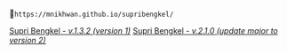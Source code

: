🔗```https://mnikhwan.github.io/supribengkel/```

[Supri Bengkel - _v.1.3.2 (version 1)_](https://mnikhwan.github.io/supribengkel/)
[Supri Bengkel - _v.2.1.0 (update major to version 2)_](https://mnikhwan.github.io/supribengkel/)
